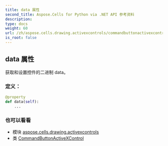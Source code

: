 ```yaml
---
title: data 属性
second_title: Aspose.Cells for Python via .NET API 参考资料
description:
type: docs
weight: 60
url: /zh/aspose.cells.drawing.activexcontrols/commandbuttonactivexcontrol/data/
is_root: false
---
```

## data 属性

获取和设置控件的二进制 data。
### 定义：
```python
@property
def data(self):
    ...
```

### 也可以看看
* 模块 [aspose.cells.drawing.activexcontrols](../../)
* 类 [CommandButtonActiveXControl](/cells/python-net/zh/aspose.cells.drawing.activexcontrols/commandbuttonactivexcontrol)
